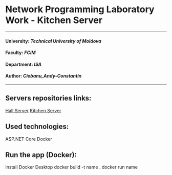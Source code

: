 # Network Programming Laboratory Work - Kitchen Server
----
#### University: _Technical University of Moldova_
#### Faculty: _FCIM_
#### Department: _ISA_
#### Author: _Ciobanu_Andy-Constantin_
----

## Servers repositories links:

[Hall Server](https://github.com/andycb479/PR-Lab-Hall)
[Kitchen Server](https://github.com/andycb479/PR-Lab-Kitchen)

## Used technologies:

  ASP.NET Core
  Docker


## Run the app (Docker):

install Docker Desktop
docker build -t name .
docker run name



